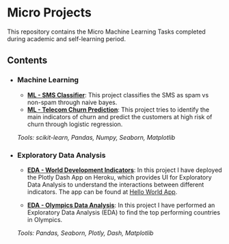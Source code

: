 # Micro Projects
This repository contains the Micro Machine Learning Tasks completed during academic and self-learning period.

## Contents

- ### Machine Learning

	- **[ML - SMS Classifier](https://github.com/AbhishekKumar-0311/Micro-Projects/tree/main/ML-SMS-Classifier)**: This project classifies the SMS as spam vs non-spam through naive bayes.
	- **[ML - Telecom Churn Prediction](https://github.com/AbhishekKumar-0311/Micro-Projects/tree/main/ML-Telecom-Churn-Prediction)**: This project tries to identify the main indicators of churn and predict the customers at high risk of churn through logistic regression.

	_Tools: scikit-learn, Pandas, Numpy, Seaborn, Matplotlib_

- ### Exploratory Data Analysis

	- **[EDA - World Development Indicators](https://github.com/AbhishekKumar-0311/Micro-Projects/tree/main/EDA_World-Development-Indicators)**: In this project I have deployed the Plotly Dash App on Heroku, which provides UI for Exploratory Data Analysis to understand the interactions between different indicators.
	The app can be found at [Hello World App](https://hello-world-abhi.herokuapp.com/).
	
	- **[EDA - Olympics Data Analysis](https://github.com/AbhishekKumar-0311/Micro-Projects/tree/main/EDA-Olympics-Data-Analysis)**: In this project I have performed an Exploratory Data Analysis (EDA) to find the top performing countries in Olympics.

	_Tools: Pandas, Seaborn, Plotly, Dash, Matplotlib_
